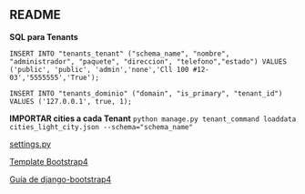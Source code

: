 ## README
**SQL para Tenants**

`INSERT INTO "tenants_tenant" ("schema_name", "nombre", "administrador", "paquete", "direccion", "telefono","estado") VALUES
('public', 'public', 'admin','none','Cll 100 #12-03','5555555','True');`

`INSERT INTO "tenants_dominio" ("domain", "is_primary", "tenant_id") VALUES
('127.0.0.1', true, 1);`


**IMPORTAR cities a cada Tenant**
`python manage.py tenant_command loaddata cities_light_city.json --schema="schema_name"`


[settings.py](https://drive.google.com/open?id=1MXGMcfsgTpbDG_mCMkJy4S4tpjnyNqaF)

[Template Bootstrap4](https://themewagon.com/themes/free-bootstrap-4-html5-coffee-website-template-coffee-blend/)


[Guía de django-bootstrap4](https://buildmedia.readthedocs.org/media/pdf/django-bootstrap4/latest/django-bootstrap4.pdf)

